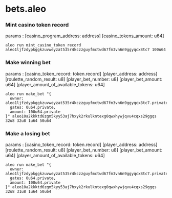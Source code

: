 # bets.aleo


### Mint casino token record
params : [casino_program_address: address] [casino_tokens_amount: u64]
```
aleo run mint_casino_token_record aleo1ljfzdypkggkzuvweyzat535r4kczzguyfmctwd67fm3vn6n9ggyqcx8tc7 100u64
```

### Make winning bet
params : [casino_token_record: token.record] [player_address: address] [roulette_random_result: u8] [player_bet_number: u8] [player_bet_amount: u64] [player_amount_of_available_tokens: u64]
```
aleo run make_bet "{
  owner: aleo1ljfzdypkggkzuvweyzat535r4kczzguyfmctwd67fm3vn6n9ggyqcx8tc7.private,
  gates: 0u64.private,
  amount: 100u64.private
}" aleo10a2kkktd6zgm5kyy53aj7hxyk2rkulkntexg0qwxhywjqvu4cqxs29ggqs 32u8 32u8 1u64 50u64
```

### Make a losing bet
params : [casino_token_record: token.record] [player_address: address] [roulette_random_result: u8] [player_bet_number: u8] [player_bet_amount: u64] [player_amount_of_available_tokens: u64]
```
aleo run make_bet "{
  owner: aleo1ljfzdypkggkzuvweyzat535r4kczzguyfmctwd67fm3vn6n9ggyqcx8tc7.private,
  gates: 0u64.private,
  amount: 100u64.private
}" aleo10a2kkktd6zgm5kyy53aj7hxyk2rkulkntexg0qwxhywjqvu4cqxs29ggqs 32u8 31u8 1u64 50u64
```

